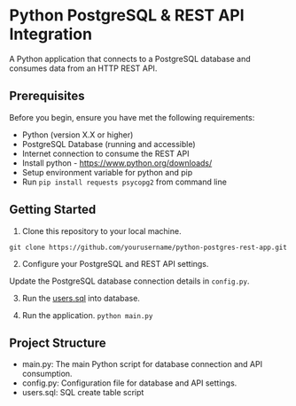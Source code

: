 # Python PostgreSQL & REST API Integration

A Python application that connects to a PostgreSQL database and consumes data from an HTTP REST API.

## Prerequisites

Before you begin, ensure you have met the following requirements:

- Python (version X.X or higher)
- PostgreSQL Database (running and accessible)
- Internet connection to consume the REST API
- Install python - https://www.python.org/downloads/
- Setup environment variable for python and pip
- Run ``pip install requests psycopg2`` from command line

## Getting Started

1. Clone this repository to your local machine.

```shell
git clone https://github.com/yourusername/python-postgres-rest-app.git
```
2. Configure your PostgreSQL and REST API settings.

Update the PostgreSQL database connection details in ``config.py``. 

3. Run the [users.sql](users.sql) into database.

4. Run the application. ``python main.py``

## Project Structure
- main.py: The main Python script for database connection and API consumption.
- config.py: Configuration file for database and API settings.
- users.sql: SQL create table script
